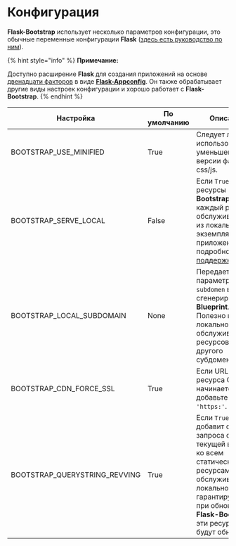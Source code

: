 # Конфигурация

**Flask-Bootstrap** использует несколько параметров конфигурации, это обычные переменные конфигурации **Flask** ([здесь есть руководство по ним](https://flask.palletsprojects.com/en/1.1.x/config/)).

{% hint style="info" %}
**Примечание:**

Доступно расширение **Flask** для создания приложений на основе [двенадцати факторов](https://12factor.net/) в виде [**Flask-Appconfig**](https://github.com/mbr/flask-appconfig). Он также обрабатывает другие виды настроек конфигурации и хорошо работает с **Flask-Bootstrap**.
{% endhint %}

| Настройка                        | По умолчанию | Описание                                                                                                                                                                                         |
| -------------------------------- | ------------ | ------------------------------------------------------------------------------------------------------------------------------------------------------------------------------------------------ |
|  BOOTSTRAP\_USE\_MINIFIED        | True         | Следует ли использовать уменьшенные версии файлов css/js.                                                                                                                                        |
|  BOOTSTRAP\_SERVE\_LOCAL         | False        | Если `True`, ресурсы **Bootstrap** будут каждый раз обслуживаться из локального экземпляра приложения. См. подробности в [поддержке CDN](podderzhka-cdn.md).                                     |
|  BOOTSTRAP\_LOCAL\_SUBDOMAIN     | None         | Передает параметр `subdomen` в сгенерированный **Blueprint**. Полезно при локальном обслуживании ресурсов из другого субдомена.                                                                  |
|  BOOTSTRAP\_CDN\_FORCE\_SSL      | True         | Если URL-адрес ресурса CDN начинается с `//`, добавьте к нему `'https:'`.                                                                                                                        |
|  BOOTSTRAP\_QUERYSTRING\_REVVING | True         | Если `True`, добавит строку запроса с текущей версией ко всем статическим ресурсам, обслуживаемым локально. Это гарантирует, что при обновлении **Flask-Bootstrap** эти ресурсы будут обновлены. |
